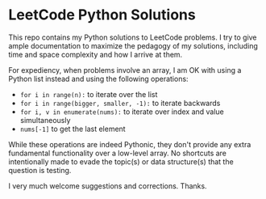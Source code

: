 # LeetCode Python Solutions
This repo contains my Python solutions to LeetCode problems. I try to give ample
documentation to maximize the pedagogy of my solutions, including time and space
complexity and how I arrive at them.

For expediency, when problems involve an array, I am OK with using a Python list
instead and using the following operations:
- `for i in range(n):` to iterate over the list
-  `for i in range(bigger, smaller, -1):` to iterate backwards
- `for i, v in enumerate(nums):` to iterate over index and value simultaneously
- `nums[-1]` to get the last element

While these operations are indeed Pythonic, they don't provide any extra
fundamental functionality over a low-level array. No shortcuts are intentionally
made to evade the topic(s) or data structure(s) that the question is testing.

I very much welcome suggestions and corrections. Thanks.
